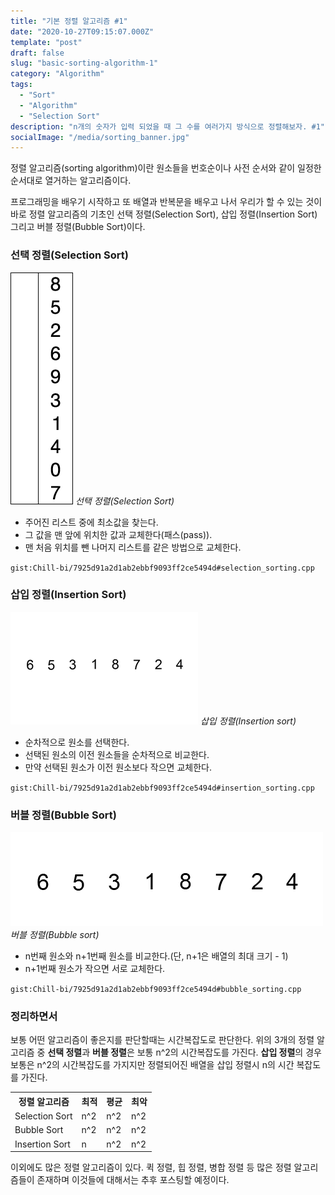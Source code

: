 ```yaml
---
title: "기본 정렬 알고리즘 #1"
date: "2020-10-27T09:15:07.000Z"
template: "post"
draft: false
slug: "basic-sorting-algorithm-1"
category: "Algorithm"
tags:
  - "Sort"
  - "Algorithm"
  - "Selection Sort"
description: "n개의 숫자가 입력 되었을 때 그 수를 여러가지 방식으로 정렬해보자. #1"
socialImage: "/media/sorting_banner.jpg"
---
```


정렬 알고리즘(sorting algorithm)이란 원소들을 번호순이나 사전 순서와 같이 일정한 순서대로 열거하는 알고리즘이다.

프로그래밍을 배우기 시작하고 또 배열과 반복문을 배우고 나서 우리가 할 수 있는 것이 바로 정렬 알고리즘의 기초인 선택 정렬(Selection Sort), 삽입 정렬(Insertion Sort) 그리고 버블 정렬(Bubble Sort)이다.

### 선택 정렬(Selection Sort)

![selection_sorting_anime.gif](/media/selection_sorting_anime.gif) *선택 정렬(Selection Sort)*

- 주어진 리스트 중에 최소값을 찾는다.
- 그 값을 맨 앞에 위치한 값과 교체한다(패스(pass)).
- 맨 처음 위치를 뺀 나머지 리스트를 같은 방법으로 교체한다.

`gist:Chill-bi/7925d91a2d1ab2ebbf9093ff2ce5494d#selection_sorting.cpp`

### 삽입 정렬(Insertion Sort)

![insertion_sorting.gif](/media/insertion_sorting.gif) *삽입 정렬(Insertion sort)*

- 순차적으로 원소를 선택한다.
- 선택된 원소의 이전 원소들을 순차적으로 비교한다.
- 만약 선택된 원소가 이전 원소보다 작으면 교체한다.

`gist:Chill-bi/7925d91a2d1ab2ebbf9093ff2ce5494d#insertion_sorting.cpp`

### 버블 정렬(Bubble Sort)

![bubble_sorting.gif](/media/bubble_sorting.gif) *버블 정렬(Bubble sort)*

- n번째 원소와 n+1번째 원소를 비교한다.(단, n+1은 배열의 최대 크기 - 1)
- n+1번째 원소가 작으면 서로 교체한다.

`gist:Chill-bi/7925d91a2d1ab2ebbf9093ff2ce5494d#bubble_sorting.cpp`

### 정리하면서
보통 어떤 알고리즘이 좋은지를 판단할때는 시간복잡도로 판단한다. 위의 3개의 정렬 알고리즘 중 **선택 정렬**과 **버블 정렬**은 보통 n^2의 시간복잡도를 가진다. **삽입 정렬**의 경우 보통은 n^2의 시간복잡도를 가지지만 정렬되어진 배열을 삽입 정렬시 n의 시간 복잡도를 가진다.

<table class='sort_algorithm'>
  <tr>
    <th>정렬 알고리즘</th>
    <th>최적</th>
    <th>평균</th>
    <th>최악</th>
  </tr>
  <tr>
    <td>Selection Sort</td>
    <td>n^2</td>
    <td>n^2</td>
    <td>n^2</td>
  </tr>
  <tr>
    <td>Bubble Sort</td>
    <td>n^2</td>
    <td>n^2</td>
    <td>n^2</td>
  </tr>
  <tr>
    <td>Insertion Sort</td>
    <td>n</td>
    <td>n^2</td>
    <td>n^2</td>
  </tr>
</table>

이외에도 많은 정렬 알고리즘이 있다. 퀵 정렬, 힙 정렬, 병합 정렬 등 많은 정렬 알고리즘들이 존재하며 이것들에 대해서는 추후 포스팅할 예정이다.